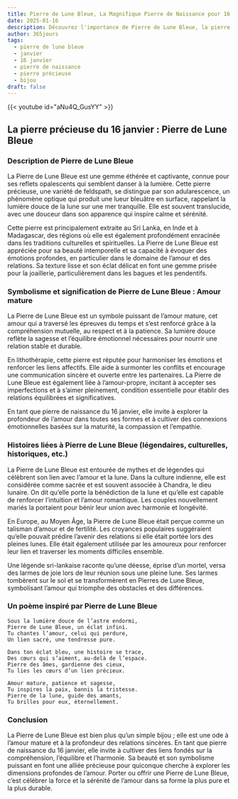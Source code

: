 ```yaml
---
title: Pierre de Lune Bleue, La Magnifique Pierre de Naissance pour 16 janvier
date: 2025-01-16
description: Découvrez l'importance de Pierre de Lune Bleue, la pierre de naissance du 16 janvier qui symbolise Amour mature. Laissez sa beauté et sa signification illuminer votre journée.
author: 365jours
tags:
  - pierre de lune bleue
  - janvier
  - 16 janvier
  - pierre de naissance
  - pierre précieuse
  - bijou
draft: false
---
```


{{< youtube id="aNu4Q_GusYY" >}}

## La pierre précieuse du 16 janvier : Pierre de Lune Bleue

### Description de Pierre de Lune Bleue

La Pierre de Lune Bleue est une gemme éthérée et captivante, connue pour ses reflets opalescents qui semblent danser à la lumière. Cette pierre précieuse, une variété de feldspath, se distingue par son adularescence, un phénomène optique qui produit une lueur bleuâtre en surface, rappelant la lumière douce de la lune sur une mer tranquille. Elle est souvent translucide, avec une douceur dans son apparence qui inspire calme et sérénité.

Cette pierre est principalement extraite au Sri Lanka, en Inde et à Madagascar, des régions où elle est également profondément enracinée dans les traditions culturelles et spirituelles. La Pierre de Lune Bleue est appréciée pour sa beauté intemporelle et sa capacité à évoquer des émotions profondes, en particulier dans le domaine de l’amour et des relations. Sa texture lisse et son éclat délicat en font une gemme prisée pour la joaillerie, particulièrement dans les bagues et les pendentifs.

### Symbolisme et signification de Pierre de Lune Bleue : Amour mature

La Pierre de Lune Bleue est un symbole puissant de l’amour mature, cet amour qui a traversé les épreuves du temps et s’est renforcé grâce à la compréhension mutuelle, au respect et à la patience. Sa lumière douce reflète la sagesse et l’équilibre émotionnel nécessaires pour nourrir une relation stable et durable.

En lithothérapie, cette pierre est réputée pour harmoniser les émotions et renforcer les liens affectifs. Elle aide à surmonter les conflits et encourage une communication sincère et ouverte entre les partenaires. La Pierre de Lune Bleue est également liée à l’amour-propre, incitant à accepter ses imperfections et à s’aimer pleinement, condition essentielle pour établir des relations équilibrées et significatives.

En tant que pierre de naissance du 16 janvier, elle invite à explorer la profondeur de l’amour dans toutes ses formes et à cultiver des connexions émotionnelles basées sur la maturité, la compassion et l’empathie.

### Histoires liées à Pierre de Lune Bleue (légendaires, culturelles, historiques, etc.)

La Pierre de Lune Bleue est entourée de mythes et de légendes qui célèbrent son lien avec l’amour et la lune. Dans la culture indienne, elle est considérée comme sacrée et est souvent associée à Chandra, le dieu lunaire. On dit qu’elle porte la bénédiction de la lune et qu’elle est capable de renforcer l’intuition et l’amour romantique. Les couples nouvellement mariés la portaient pour bénir leur union avec harmonie et longévité.

En Europe, au Moyen Âge, la Pierre de Lune Bleue était perçue comme un talisman d’amour et de fertilité. Les croyances populaires suggéraient qu’elle pouvait prédire l’avenir des relations si elle était portée lors des pleines lunes. Elle était également utilisée par les amoureux pour renforcer leur lien et traverser les moments difficiles ensemble.

Une légende sri-lankaise raconte qu’une déesse, éprise d’un mortel, versa des larmes de joie lors de leur réunion sous une pleine lune. Ses larmes tombèrent sur le sol et se transformèrent en Pierres de Lune Bleue, symbolisant l’amour qui triomphe des obstacles et des différences.

### Un poème inspiré par Pierre de Lune Bleue

```
Sous la lumière douce de l’astre endormi,  
Pierre de Lune Bleue, un éclat infini.  
Tu chantes l’amour, celui qui perdure,  
Un lien sacré, une tendresse pure.

Dans ton éclat bleu, une histoire se trace,  
Des cœurs qui s’aiment, au-delà de l’espace.  
Pierre des âmes, gardienne des cieux,  
Tu lies les cœurs d’un lien précieux.

Amour mature, patience et sagesse,  
Tu inspires la paix, bannis la tristesse.  
Pierre de la lune, guide des amants,  
Tu brilles pour eux, éternellement.  
```

### Conclusion

La Pierre de Lune Bleue est bien plus qu’un simple bijou ; elle est une ode à l’amour mature et à la profondeur des relations sincères. En tant que pierre de naissance du 16 janvier, elle invite à cultiver des liens fondés sur la compréhension, l’équilibre et l’harmonie. Sa beauté et son symbolisme puissant en font une alliée précieuse pour quiconque cherche à explorer les dimensions profondes de l’amour. Porter ou offrir une Pierre de Lune Bleue, c’est célébrer la force et la sérénité de l’amour dans sa forme la plus pure et la plus durable.